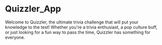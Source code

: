 # Quizzler_App
Welcome to Quizzler, the ultimate trivia challenge that will put your knowledge to the test! Whether you're a trivia enthusiast, a pop culture buff, or just looking for a fun way to pass the time, Quizzler has something for everyone.
